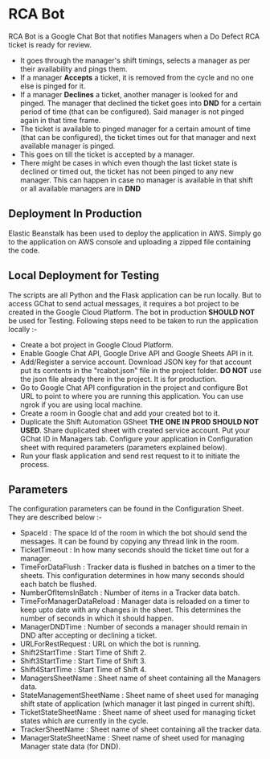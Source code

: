 # RCA Bot

RCA Bot is a Google Chat Bot that notifies Managers when a Do Defect RCA ticket is ready for review.
* It goes through the manager's shift timings, selects a manager as per their availability and pings them.
* If a manager **Accepts** a ticket, it is removed from the cycle and no one else is pinged for it.
* If a manager **Declines** a ticket, another manager is looked for and pinged. The manager that declined the ticket goes into **DND** for a certain period of time (that can be configured). Said manager is not pinged again in that time frame.
* The ticket is available to pinged manager for a certain amount of time (that can be configured), the ticket times out for that manager and next available manager is pinged.
* This goes on till the ticket is accepted by a manager.
* There might be cases in which even though the last ticket state is declined or timed out, the ticket has not been pinged to any new manager. This can happen in case no manager is available in that shift or all available managers are in **DND**


## Deployment In Production
Elastic Beanstalk has been used to deploy the application in AWS. Simply go to the application on AWS console and uploading a zipped file containing the code.


## Local Deployment for Testing
The scripts are all Python and the Flask application can be run locally. But to access GChat to send actual messages, it requires a bot project to be created in the Google Cloud Platform. The bot in production **SHOULD NOT** be used for Testing.
Following steps need to be taken to run the application locally :-
* Create a bot project in Google Cloud Platform.
* Enable Google Chat API, Google Drive API and Google Sheets API in it.
* Add/Register a service account. Download JSON key for that account put its contents in the "rcabot.json" file in the project folder. **DO NOT** use the json file already there in the project. It is for production.
* Go to Google Chat API configuration in the project and configure Bot URL to point to where you are running this application. You can use ngrok if you are using local machine.
* Create a room in Google chat and add your created bot to it.
* Duplicate the Shift Automation GSheet **THE ONE IN PROD SHOULD NOT USED**. Share duplicated sheet with created service account. Put your GChat ID in Managers tab. Configure your application in Configuration sheet with required parameters (parameters explained below).
* Run your flask application and send rest request to it to initiate the process.


## Parameters
The configuration parameters can be found in the Configuration Sheet. They are described below :-
- SpaceId : The space Id of the room in which the bot should send the messages. It can be found by copying any thread link in the room.
- TicketTimeout : In how many seconds should the ticket time out for a manager.
- TimeForDataFlush : Tracker data is flushed in batches on a timer to the sheets. This configuration determines in how many seconds should each batch be flushed.
- NumberOfItemsInBatch : Number of items in a Tracker data batch.
- TimeForManagerDataReload : Manager data is reloaded on a timer to keep upto date with any changes in the sheet. This determines the number of seconds in which it should happen.
- ManagerDNDTime : Number of seconds a manager should remain in DND after accepting or declining a ticket.
- URLForRestRequest : URL on which the bot is running.
- Shift2StartTime : Start Time of Shift 2.
- Shift3StartTime : Start Time of Shift 3.
- Shift4StartTime : Start Time of Shift 4.
- ManagersSheetName : Sheet name of sheet containing all the Managers data.
- StateManagementSheetName : Sheet name of sheet used for managing shift state of application (which manager it last pinged in current shift).
- TicketStateSheetName : Sheet name of sheet used for managing ticket states which are currently in the cycle.
- TrackerSheetName : Sheet name of sheet containing all the tracker data.
- ManagerStateSheetName : Sheet name of sheet used for managing Manager state data (for DND).